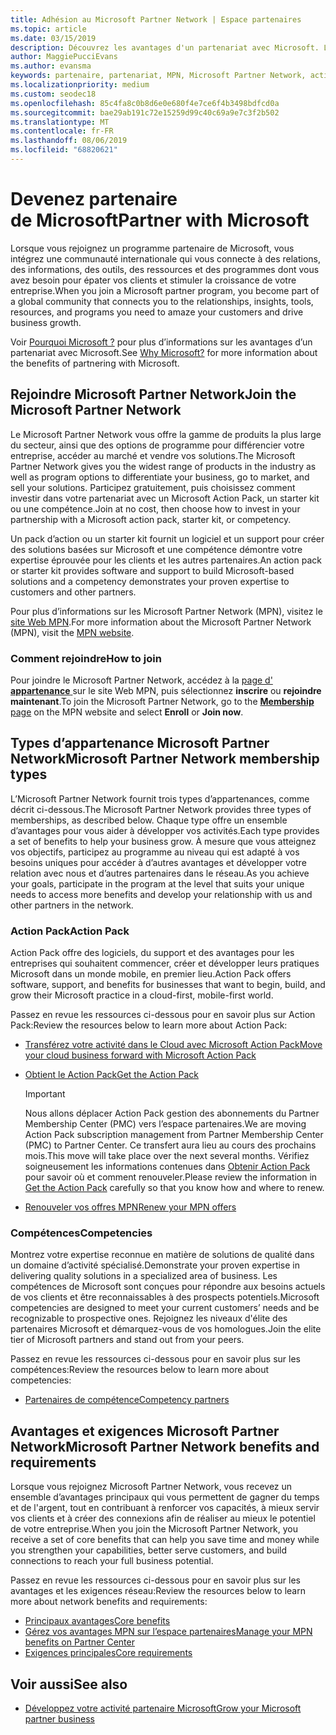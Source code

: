 ```yaml
---
title: Adhésion au Microsoft Partner Network | Espace partenaires
ms.topic: article
ms.date: 03/15/2019
description: Découvrez les avantages d'un partenariat avec Microsoft. Le Microsoft Partner Network vous offre la gamme de produits la plus large du secteur, ainsi que des options de programme pour différencier votre entreprise, accéder au marché et vendre vos solutions.
author: MaggiePucciEvans
ms.author: evansma
keywords: partenaire, partenariat, MPN, Microsoft Partner Network, action pack, MAPS, abonnement action pack, avantages, avantages MPN, adhésion, argent, or, compétences
ms.localizationpriority: medium
ms.custom: seodec18
ms.openlocfilehash: 85c4fa8c0b8d6e0e680f4e7ce6f4b3498bdfcd0a
ms.sourcegitcommit: bae29ab191c72e15259d99c40c69a9e7c3f2b502
ms.translationtype: MT
ms.contentlocale: fr-FR
ms.lasthandoff: 08/06/2019
ms.locfileid: "68820621"
---
```

# <a name="partner-with-microsoft"></a><span data-ttu-id="36d11-105">Devenez partenaire de Microsoft</span><span class="sxs-lookup"><span data-stu-id="36d11-105">Partner with Microsoft</span></span>

<span data-ttu-id="36d11-106">Lorsque vous rejoignez un programme partenaire de Microsoft, vous intégrez une communauté internationale qui vous connecte à des relations, des informations, des outils, des ressources et des programmes dont vous avez besoin pour épater vos clients et stimuler la croissance de votre entreprise.</span><span class="sxs-lookup"><span data-stu-id="36d11-106">When you join a Microsoft partner program, you become part of a global community that connects you to the relationships, insights, tools, resources, and programs you need to amaze your customers and drive business growth.</span></span>

<span data-ttu-id="36d11-107">Voir [Pourquoi Microsoft ?](https://partner.microsoft.com/business-opportunities/why-microsoft) pour plus d’informations sur les avantages d’un partenariat avec Microsoft.</span><span class="sxs-lookup"><span data-stu-id="36d11-107">See [Why Microsoft?](https://partner.microsoft.com/business-opportunities/why-microsoft) for more information about the benefits of partnering with Microsoft.</span></span> 

## <a name="join-the-microsoft-partner-network"></a><span data-ttu-id="36d11-108">Rejoindre Microsoft Partner Network</span><span class="sxs-lookup"><span data-stu-id="36d11-108">Join the Microsoft Partner Network</span></span>

<!-- 12/5/18 The content below was copied and pasted directly from the Membership page of the MPN site (https://partner.microsoft.com/membership)-->

<span data-ttu-id="36d11-109">Le Microsoft Partner Network vous offre la gamme de produits la plus large du secteur, ainsi que des options de programme pour différencier votre entreprise, accéder au marché et vendre vos solutions.</span><span class="sxs-lookup"><span data-stu-id="36d11-109">The Microsoft Partner Network gives you the widest range of products in the industry as well as program options to differentiate your business, go to market, and sell your solutions.</span></span> <span data-ttu-id="36d11-110">Participez gratuitement, puis choisissez comment investir dans votre partenariat avec un Microsoft Action Pack, un starter kit ou une compétence.</span><span class="sxs-lookup"><span data-stu-id="36d11-110">Join at no cost, then choose how to invest in your partnership with a Microsoft action pack, starter kit, or competency.</span></span>

<span data-ttu-id="36d11-111">Un pack d’action ou un starter kit fournit un logiciel et un support pour créer des solutions basées sur Microsoft et une compétence démontre votre expertise éprouvée pour les clients et les autres partenaires.</span><span class="sxs-lookup"><span data-stu-id="36d11-111">An action pack or starter kit provides software and support to build Microsoft-based solutions and a competency demonstrates your proven expertise to customers and other partners.</span></span>

<span data-ttu-id="36d11-112">Pour plus d’informations sur les Microsoft Partner Network (MPN), visitez le [site Web MPN](https://partner.microsoft.com/commercial).</span><span class="sxs-lookup"><span data-stu-id="36d11-112">For more information about the Microsoft Partner Network (MPN), visit the [MPN website](https://partner.microsoft.com/commercial).</span></span>

### <a name="how-to-join"></a><span data-ttu-id="36d11-113">Comment rejoindre</span><span class="sxs-lookup"><span data-stu-id="36d11-113">How to join</span></span>

<span data-ttu-id="36d11-114">Pour joindre le Microsoft Partner Network, accédez à la [page d' **appartenance** ](https://partner.microsoft.com/membership) sur le site Web MPN, puis sélectionnez **inscrire** ou **rejoindre maintenant**.</span><span class="sxs-lookup"><span data-stu-id="36d11-114">To join the Microsoft Partner Network, go to the [**Membership** page](https://partner.microsoft.com/membership) on the MPN website and select **Enroll** or **Join now**.</span></span>

## <a name="microsoft-partner-network-membership-types"></a><span data-ttu-id="36d11-115">Types d’appartenance Microsoft Partner Network</span><span class="sxs-lookup"><span data-stu-id="36d11-115">Microsoft Partner Network membership types</span></span>

<!-- 12/5/18 The content below was copied and pasted directly from the Membership pages of the MPN site (https://partner.microsoft.com/membership)-->

<span data-ttu-id="36d11-116">L’Microsoft Partner Network fournit trois types d’appartenances, comme décrit ci-dessous.</span><span class="sxs-lookup"><span data-stu-id="36d11-116">The Microsoft Partner Network provides three types of memberships, as described below.</span></span> <span data-ttu-id="36d11-117">Chaque type offre un ensemble d’avantages pour vous aider à développer vos activités.</span><span class="sxs-lookup"><span data-stu-id="36d11-117">Each type provides a set of benefits to help your business grow.</span></span> <span data-ttu-id="36d11-118">À mesure que vous atteignez vos objectifs, participez au programme au niveau qui est adapté à vos besoins uniques pour accéder à d’autres avantages et développer votre relation avec nous et d’autres partenaires dans le réseau.</span><span class="sxs-lookup"><span data-stu-id="36d11-118">As you achieve your goals, participate in the program at the level that suits your unique needs to access more benefits and develop your relationship with us and other partners in the network.</span></span>

### <a name="action-pack"></a><span data-ttu-id="36d11-119">Action Pack</span><span class="sxs-lookup"><span data-stu-id="36d11-119">Action Pack</span></span>

<span data-ttu-id="36d11-120">Action Pack offre des logiciels, du support et des avantages pour les entreprises qui souhaitent commencer, créer et développer leurs pratiques Microsoft dans un monde mobile, en premier lieu.</span><span class="sxs-lookup"><span data-stu-id="36d11-120">Action Pack offers software, support, and benefits for businesses that want to begin, build, and grow their Microsoft practice in a cloud-first, mobile-first world.</span></span> 

<span data-ttu-id="36d11-121">Passez en revue les ressources ci-dessous pour en savoir plus sur Action Pack:</span><span class="sxs-lookup"><span data-stu-id="36d11-121">Review the resources below to learn more about Action Pack:</span></span>

- [<span data-ttu-id="36d11-122">Transférez votre activité dans le Cloud avec Microsoft Action Pack</span><span class="sxs-lookup"><span data-stu-id="36d11-122">Move your cloud business forward with Microsoft Action Pack</span></span>](https://partner.microsoft.com/membership/action-pack)
- [<span data-ttu-id="36d11-123">Obtient le Action Pack</span><span class="sxs-lookup"><span data-stu-id="36d11-123">Get the Action Pack</span></span>](mpn-get-action-pack.md)
  
    >[!IMPORTANT]
    ><span data-ttu-id="36d11-124">Nous allons déplacer Action Pack gestion des abonnements du Partner Membership Center (PMC) vers l’espace partenaires.</span><span class="sxs-lookup"><span data-stu-id="36d11-124">We are moving Action Pack subscription management from Partner Membership Center (PMC) to Partner Center.</span></span> <span data-ttu-id="36d11-125">Ce transfert aura lieu au cours des prochains mois.</span><span class="sxs-lookup"><span data-stu-id="36d11-125">This move will take place over the next several months.</span></span> <span data-ttu-id="36d11-126">Vérifiez soigneusement les informations contenues dans [Obtenir Action Pack](mpn-get-action-pack.md) pour savoir où et comment renouveler.</span><span class="sxs-lookup"><span data-stu-id="36d11-126">Please review the information in [Get the Action Pack](mpn-get-action-pack.md) carefully so that you know how and where to renew.</span></span>  

- [<span data-ttu-id="36d11-127">Renouveler vos offres MPN</span><span class="sxs-lookup"><span data-stu-id="36d11-127">Renew your MPN offers</span></span>](renew-mpn-offers.md)

### <a name="competencies"></a><span data-ttu-id="36d11-128">Compétences</span><span class="sxs-lookup"><span data-stu-id="36d11-128">Competencies</span></span>

<span data-ttu-id="36d11-129">Montrez votre expertise reconnue en matière de solutions de qualité dans un domaine d’activité spécialisé.</span><span class="sxs-lookup"><span data-stu-id="36d11-129">Demonstrate your proven expertise in delivering quality solutions in a specialized area of business.</span></span> <span data-ttu-id="36d11-130">Les compétences de Microsoft sont conçues pour répondre aux besoins actuels de vos clients et être reconnaissables à des prospects potentiels.</span><span class="sxs-lookup"><span data-stu-id="36d11-130">Microsoft competencies are designed to meet your current customers’ needs and be recognizable to prospective ones.</span></span> <span data-ttu-id="36d11-131">Rejoignez les niveaux d'élite des partenaires Microsoft et démarquez-vous de vos homologues.</span><span class="sxs-lookup"><span data-stu-id="36d11-131">Join the elite tier of Microsoft partners and stand out from your peers.</span></span>

<span data-ttu-id="36d11-132">Passez en revue les ressources ci-dessous pour en savoir plus sur les compétences:</span><span class="sxs-lookup"><span data-stu-id="36d11-132">Review the resources below to learn more about competencies:</span></span>

- [<span data-ttu-id="36d11-133">Partenaires de compétence</span><span class="sxs-lookup"><span data-stu-id="36d11-133">Competency partners</span></span>](https://partner.microsoft.com/membership/competencies)

## <a name="microsoft-partner-network-benefits-and-requirements"></a><span data-ttu-id="36d11-134">Avantages et exigences Microsoft Partner Network</span><span class="sxs-lookup"><span data-stu-id="36d11-134">Microsoft Partner Network benefits and requirements</span></span>

<span data-ttu-id="36d11-135">Lorsque vous rejoignez Microsoft Partner Network, vous recevez un ensemble d’avantages principaux qui vous permettent de gagner du temps et de l'argent, tout en contribuant à renforcer vos capacités, à mieux servir vos clients et à créer des connexions afin de réaliser au mieux le potentiel de votre entreprise.</span><span class="sxs-lookup"><span data-stu-id="36d11-135">When you join the Microsoft Partner Network, you receive a set of core benefits that can help you save time and money while you strengthen your capabilities, better serve customers, and build connections to reach your full business potential.</span></span>

<span data-ttu-id="36d11-136">Passez en revue les ressources ci-dessous pour en savoir plus sur les avantages et les exigences réseau:</span><span class="sxs-lookup"><span data-stu-id="36d11-136">Review the resources below to learn more about network benefits and requirements:</span></span>

- [<span data-ttu-id="36d11-137">Principaux avantages</span><span class="sxs-lookup"><span data-stu-id="36d11-137">Core benefits</span></span>](https://partner.microsoft.com/membership/core-benefits#simple-tab-content-1)
- [<span data-ttu-id="36d11-138">Gérez vos avantages MPN sur l’espace partenaires</span><span class="sxs-lookup"><span data-stu-id="36d11-138">Manage your MPN benefits on Partner Center</span></span>](manage-your-partner-network-benefits.md)
- [<span data-ttu-id="36d11-139">Exigences principales</span><span class="sxs-lookup"><span data-stu-id="36d11-139">Core requirements</span></span>](https://partner.microsoft.com/membership/core-benefits#simple-tab-content-2)

## <a name="see-also"></a><span data-ttu-id="36d11-140">Voir aussi</span><span class="sxs-lookup"><span data-stu-id="36d11-140">See also</span></span>
- [<span data-ttu-id="36d11-141">Développez votre activité partenaire Microsoft</span><span class="sxs-lookup"><span data-stu-id="36d11-141">Grow your Microsoft partner business</span></span>](grow-your-business.md)
